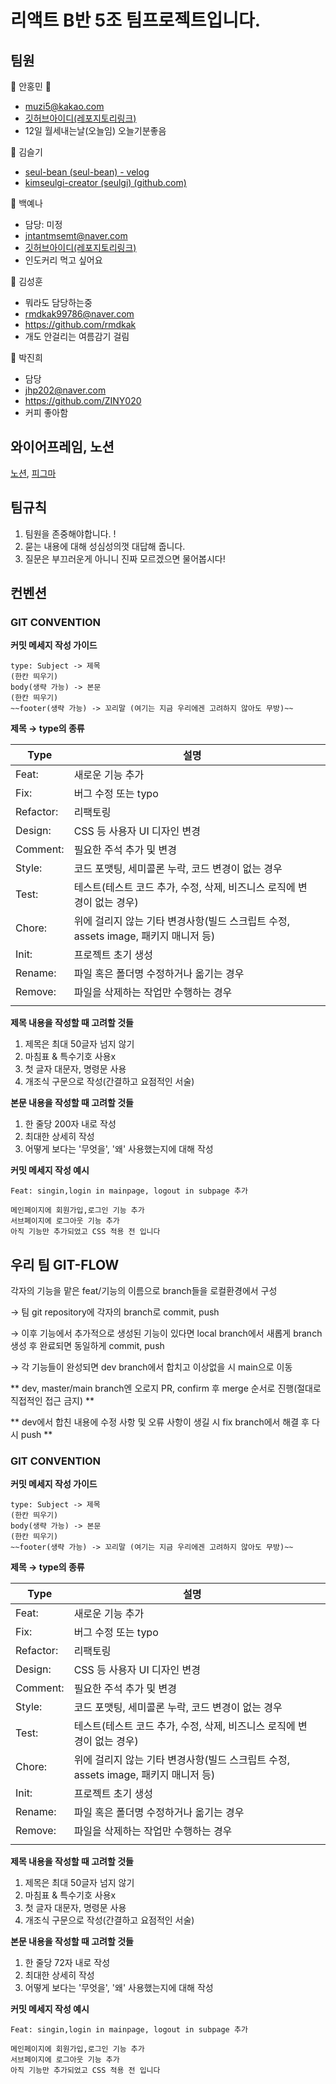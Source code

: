 # 리액트 B반 5조 팀프로젝트입니다.

## 팀원

📌 안홍민 **👑**

- muzi5@kakao.com
- [깃허브아이디(레포지토리링크)](https://github.com/muzi55)
- 12일 월세내는날(오늘임) 오늘기분좋음

📌 김슬기



- [seul-bean (seul-bean) - velog](https://velog.io/@seul-bean)
- [kimseulgi-creator (seulgi) (github.com)](https://github.com/kimseulgi-creator)

📌 백예나



- 담당: 미정
- jntantmsemt@naver.com
- [깃허브아이디(레포지토리링크)](https://github.com/whybwhyd)
- 인도커리 먹고 싶어요

📌 김성훈



- 뭐라도 담당하는중
- rmdkak99786@naver.com
- https://github.com/rmdkak
- 개도 안걸리는 여름감기 걸림

📌 박진희



- 담당
- jhp202@naver.com
- https://github.com/ZINY020
- 커피 좋아함

## 와이어프레임, 노션

[노션](https://www.notion.so/take-five-4c21411bacab425681030199b2efcbe4/),
[피그마](https://www.figma.com/file/wSCTcHfKxT2cn55fpiYT2A/Untitled?type=design&node-id=0%3A1&mode=design&t=YqQ3c2tqTji6Ircl-1/)

## 팀규칙

1. 팀원을 존중해야합니다. !
2. 묻는 내용에 대해 성심성의껏 대답해 줍니다.
3. 질문은 부끄러운게 아니니 진짜 모르겠으면 물어봅시다!

## 컨벤션

### GIT CONVENTION

**커밋 메세지 작성 가이드**

```
type: Subject -> 제목
(한칸 띄우기)
body(생략 가능) -> 본문
(한칸 띄우기)
~~footer(생략 가능) -> 꼬리말 (여기는 지금 우리에겐 고려하지 않아도 무방)~~
```

**제목 → type의 종류**

| Type      | 설명                                                                               |     |
| --------- | ---------------------------------------------------------------------------------- | --- |
| Feat:     | 새로운 기능 추가                                                                   |     |
| Fix:      | 버그 수정 또는 typo                                                                |     |
| Refactor: | 리팩토링                                                                           |     |
| Design:   | CSS 등 사용자 UI 디자인 변경                                                       |     |
| Comment:  | 필요한 주석 추가 및 변경                                                           |     |
| Style:    | 코드 포맷팅, 세미콜론 누락, 코드 변경이 없는 경우                                  |     |
| Test:     | 테스트(테스트 코드 추가, 수정, 삭제, 비즈니스 로직에 변경이 없는 경우)             |     |
| Chore:    | 위에 걸리지 않는 기타 변경사항(빌드 스크립트 수정, assets image, 패키지 매니저 등) |     |
| Init:     | 프로젝트 초기 생성                                                                 |     |
| Rename:   | 파일 혹은 폴더명 수정하거나 옮기는 경우                                            |     |
| Remove:   | 파일을 삭제하는 작업만 수행하는 경우                                               |     |
|           |                                                                                    |     |

**제목 내용을 작성할 때 고려할 것들**

1. 제목은 최대 50글자 넘지 않기
2. 마침표 & 특수기호 사용x
3. 첫 글자 대문자, 명령문 사용
4. 개조식 구문으로 작성(간결하고 요점적인 서술)

**본문 내용을 작성할 때 고려할 것들**

1. 한 줄당 200자 내로 작성
2. 최대한 상세히 작성
3. 어떻게 보다는 '무엇을', '왜' 사용했는지에 대해 작성

**커밋 메세지 작성 예시**

```
Feat: singin,login in mainpage, logout in subpage 추가

메인페이지에 회원가입,로그인 기능 추가
서브페이지에 로그아웃 기능 추가
아직 기능만 추가되었고 CSS 적용 전 입니다
```

## 우리 팀 GIT-FLOW

각자의 기능을 맡은 feat/기능의 이름으로 branch들을 로컬환경에서 구성

→ 팀 git repository에 각자의 branch로 commit, push

→ 이후 기능에서 추가적으로 생성된 기능이 있다면 local branch에서 새롭게 branch 생성 후 완료되면 동일하게 commit, push

→ 각 기능들이 완성되면 dev branch에서 합치고 이상없을 시 main으로 이동

** dev, master/main branch엔 오로지 PR, confirm 후 merge 순서로 진행(절대로 직접적인 접근 금지) **

** dev에서 합친 내용에 수정 사항 및 오류 사항이 생길 시 fix branch에서 해결 후 다시 push **

### GIT CONVENTION

**커밋 메세지 작성 가이드**

```
type: Subject -> 제목
(한칸 띄우기)
body(생략 가능) -> 본문
(한칸 띄우기)
~~footer(생략 가능) -> 꼬리말 (여기는 지금 우리에겐 고려하지 않아도 무방)~~
```

**제목 → type의 종류**

| Type      | 설명                                                                               |     |
| --------- | ---------------------------------------------------------------------------------- | --- |
| Feat:     | 새로운 기능 추가                                                                   |     |
| Fix:      | 버그 수정 또는 typo                                                                |     |
| Refactor: | 리팩토링                                                                           |     |
| Design:   | CSS 등 사용자 UI 디자인 변경                                                       |     |
| Comment:  | 필요한 주석 추가 및 변경                                                           |     |
| Style:    | 코드 포맷팅, 세미콜론 누락, 코드 변경이 없는 경우                                  |     |
| Test:     | 테스트(테스트 코드 추가, 수정, 삭제, 비즈니스 로직에 변경이 없는 경우)             |     |
| Chore:    | 위에 걸리지 않는 기타 변경사항(빌드 스크립트 수정, assets image, 패키지 매니저 등) |     |
| Init:     | 프로젝트 초기 생성                                                                 |     |
| Rename:   | 파일 혹은 폴더명 수정하거나 옮기는 경우                                            |     |
| Remove:   | 파일을 삭제하는 작업만 수행하는 경우                                               |     |
|           |                                                                                    |     |

**제목 내용을 작성할 때 고려할 것들**

1. 제목은 최대 50글자 넘지 않기
2. 마침표 & 특수기호 사용x
3. 첫 글자 대문자, 명령문 사용
4. 개조식 구문으로 작성(간결하고 요점적인 서술)

**본문 내용을 작성할 때 고려할 것들**

1. 한 줄당 72자 내로 작성
2. 최대한 상세히 작성
3. 어떻게 보다는 '무엇을', '왜' 사용했는지에 대해 작성

**커밋 메세지 작성 예시**

```
Feat: singin,login in mainpage, logout in subpage 추가

메인페이지에 회원가입,로그인 기능 추가
서브페이지에 로그아웃 기능 추가
아직 기능만 추가되었고 CSS 적용 전 입니다
```


